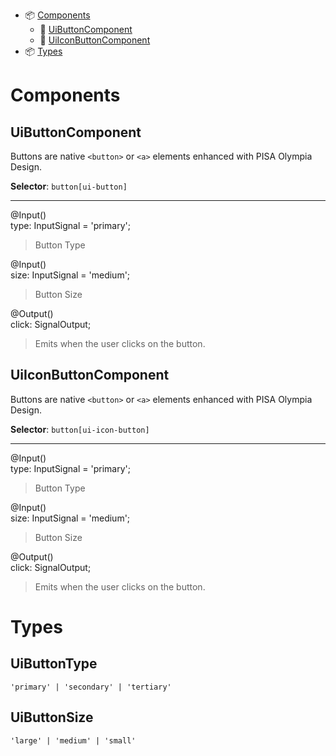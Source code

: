 - 📦 [Components](#components)
  - 📂 [UiButtonComponent](#UiButtonComponent)
  - 📂 [UiIconButtonComponent](#UiIconButtonComponent)
- 📦 [Types](#types)

# Components

## UiButtonComponent

Buttons are native `<button>` or `<a>` elements enhanced with PISA Olympia Design.

**Selector**: `button[ui-button]`

---

@Input()\
type: InputSignal<UiButtonType> = 'primary';
> Button Type

@Input()\
size: InputSignal<UiButtonSize> = 'medium';
> Button Size

@Output()\
click: SignalOutput<MouseEvent>;
> Emits when the user clicks on the button.

## UiIconButtonComponent

Buttons are native `<button>` or `<a>` elements enhanced with PISA Olympia Design.

**Selector**: `button[ui-icon-button]`

---

@Input()\
type: InputSignal<UiButtonType> = 'primary';
> Button Type

@Input()\
size: InputSignal<UiButtonSize> = 'medium';
> Button Size

@Output()\
click: SignalOutput<MouseEvent>;
> Emits when the user clicks on the button.

# Types

## UiButtonType

`'primary' | 'secondary' | 'tertiary'`

## UiButtonSize

`'large' | 'medium' | 'small'`
